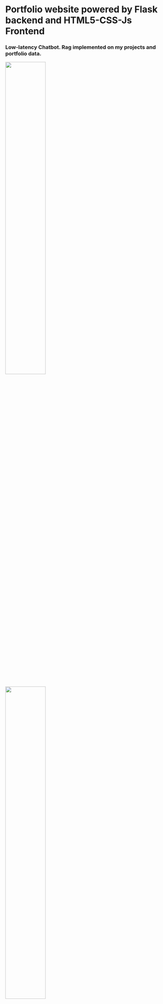 # Portfolio website powered by Flask backend and HTML5-CSS-Js Frontend

### Low-latency Chatbot. Rag implemented on my projects and portfolio data.

<img src="https://github.com/user-attachments/assets/51d2f65c-f5ec-4b0a-87fd-39aa609fd053" width="50%">

<img src="https://github.com/user-attachments/assets/2b88330f-a160-4510-927a-d2b260b36a1d" width="50%">

<video src="https://github.com/user-attachments/assets/a51e45f5-8c7a-4207-9743-04a986ff26cb" autoplay controls>

## Vercel analytics!
![image](https://github.com/user-attachments/assets/792c0a0f-0fc4-4293-9d20-0c51b1f16eae)



